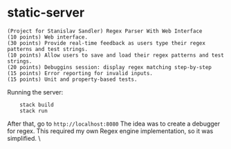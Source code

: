 # static-server
```
(Project for Stanislav Sandler) Regex Parser With Web Interface
(10 points) Web interface.
(30 points) Provide real-time feedback as users type their regex patterns and test strings.
(10 points) Allow users to save and load their regex patterns and test strings.
(20 points) Debuggins session: display regex matching step-by-step
(15 points) Error reporting for invalid inputs.
(15 points) Unit and property-based tests.
```
Running the server:
```
    stack build
    stack run
```
After that, go to `http://localhost:8080`
The idea was to create a debugger for regex. This required my own Regex engine implementation, so it was simplified. \

